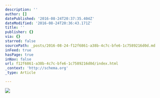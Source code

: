 ```yaml
---
description: ''
author: []
datePublished: '2016-08-24T20:37:35.404Z'
dateModified: '2016-08-24T20:36:43.171Z'
title: ''
publisher: {}
via: {}
starred: false
sourcePath: _posts/2016-08-24-f12f6861-a38b-4c7c-bfe6-1c7589216d0d.md
inFeed: true
hasPage: true
inNav: false
url: f12f6861-a38b-4c7c-bfe6-1c7589216d0d/index.html
_context: 'http://schema.org'
_type: Article

---
```

![](https://the-grid-user-content.s3-us-west-2.amazonaws.com/4c172526-fbab-4743-92d9-0a38da4b3d20.jpg)